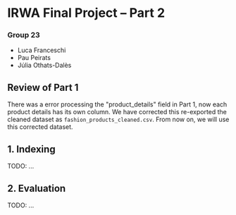 # IRWA Final Project – Part 2

### Group 23

- Luca Franceschi
- Pau Peirats
- Júlia Othats-Dalès

## Review of Part 1

There was a error processing the "product_details" field in Part 1, now each product details has its own column. We have corrected this re-exported the cleaned dataset as `fashion_products_cleaned.csv`. From now on, we will use this corrected dataset.

## 1. Indexing

TODO: ...

## 2. Evaluation

TODO: ...
